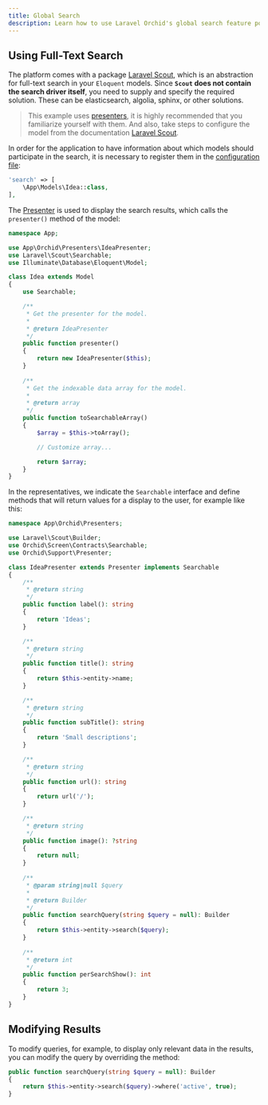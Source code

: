 ```yaml
---
title: Global Search
description: Learn how to use Laravel Orchid's global search feature powered by Laravel Scout to easily search and filter through large amounts of data in your administration-style applications.
---
```


## Using Full-Text Search

The platform comes with a package [Laravel Scout](https://github.com/laravel/scout), which is an abstraction for full-text search in your `Eloquent` models. 
Since **`Scout` does not contain the search driver itself**, you need to supply and specify the required solution. These can be elasticsearch, algolia, sphinx, or other solutions.

> This example uses [presenters](/en/docs/presenters), it is highly recommended that you familiarize yourself with them. And also, take steps to configure the model from the documentation [Laravel Scout](https://github.com/laravel/scout).

In order for the application to have information about which models should participate in the search, it is necessary to register them in the [configuration file](/en/docs/configuration):


```php
'search' => [
    \App\Models\Idea::class,
],
```

The [Presenter](en/docs/presenters) is used to display the search results, which calls the `presenter()` method of the model:


```php
namespace App;

use App\Orchid\Presenters\IdeaPresenter;
use Laravel\Scout\Searchable;
use Illuminate\Database\Eloquent\Model;

class Idea extends Model
{
    use Searchable;

    /**
     * Get the presenter for the model.
     *
     * @return IdeaPresenter
     */
    public function presenter()
    {
        return new IdeaPresenter($this);
    }
    
    /**
     * Get the indexable data array for the model.
     *
     * @return array
     */
    public function toSearchableArray()
    {
        $array = $this->toArray();

        // Customize array...

        return $array;
    }
}
```

In the representatives, we indicate the `Searchable` interface and define methods that will return values for a display to the user, for example like this:


```php
namespace App\Orchid\Presenters;

use Laravel\Scout\Builder;
use Orchid\Screen\Contracts\Searchable;
use Orchid\Support\Presenter;

class IdeaPresenter extends Presenter implements Searchable
{
    /**
     * @return string
     */
    public function label(): string
    {
        return 'Ideas';
    }

    /**
     * @return string
     */
    public function title(): string
    {
        return $this->entity->name;
    }

    /**
     * @return string
     */
    public function subTitle(): string
    {
        return 'Small descriptions';
    }

    /**
     * @return string
     */
    public function url(): string
    {
        return url('/');
    }

    /**
     * @return string
     */
    public function image(): ?string
    {
        return null;
    }
    
    /**
     * @param string|null $query
     *
     * @return Builder
     */
    public function searchQuery(string $query = null): Builder
    {
        return $this->entity->search($query);
    }
    
    /**
     * @return int
     */
    public function perSearchShow(): int
    {
        return 3;
    }
}
```


## Modifying Results

To modify queries, for example, to display only relevant data in the results, you can modify the query by overriding the method:


```php
public function searchQuery(string $query = null): Builder
{
    return $this->entity->search($query)->where('active', true);
}
```
